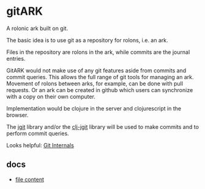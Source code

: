 # gitARK
A rolonic ark built on git.

The basic idea is to use git as a repository for rolons, i.e. an ark.

Files in the repository are rolons in the ark, while commits are the journal entries.

GitARK would not make use of any git features aside from commits and commit queries. 
This allows the full range of git tools for managing an ark. 
Movement of rolons between arks, for example, can be done with pull requests.
Or an ark can be created in github which users can synchronize with a copy on their own computer.

Implementation would be clojure in the server and clojurescript in the browser.

The [jgit](https://git-scm.com/book/en/v2/Embedding-Git-in-your-Applications-JGit) library and/or 
the [clj-jgit](https://github.com/clj-jgit/clj-jgit) library will be used to make commits and to
perform commit queries.

Looks helpful: [Git Internals](https://git-scm.com/book/en/v2/Git-Internals-Plumbing-and-Porcelain)

## docs
- [file content](docs/file-content.md)
